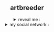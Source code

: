 <h2 align = "center">artbreeder</h2>
<details align = "center">
<summary>reveal me : </summary></summary>

###### This library is intended for requests to the artbreeder website/Эта библиотека предназначена для запросов на сайт artbreeder
###### example/Пример :

```
from artbreeder import artbreeder
for _, key in enumerate(artbreeder().random_json_art(limit = 10, models = 'anime_portraits').key):
    artbreeder().get_image(key = key)
```
</details>

<details align = "center">
<summary>my social network : </summary>
<br>
<a href = "https://t.me/Proxy1Mallet" target="_blank">
<img src = "https://img.shields.io/badge/ᴛᴇʟᴇɢʀᴀᴍ-92000a?style=for-the-badge&logo=telegram&logoColor=red">
</br>
<a href = "https://discordapp.com/users/875370793100533862/" target="_blank">
<img src = "https://img.shields.io/badge/ᴅɪsᴄᴏʀᴅ-92000a?style=for-the-badge&logo=discord&logoColor=red">
<br>
</a>
</details>

